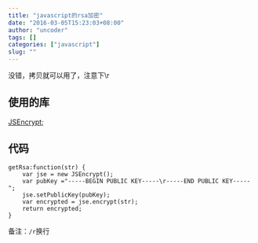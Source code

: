 ```yaml
---
title: "javascript的rsa加密"
date: "2016-03-05T15:23:03+08:00"
author: "uncoder"
tags: []
categories: ["javascript"]
slug: ""
---
```


没错，拷贝就可以用了，注意下\r

<!--more-->

## 使用的库

[JSEncrypt](http://travistidwell.com/jsencrypt/);

## 代码

```
getRsa:function(str) {
    var jse = new JSEncrypt();
    var pubKey ="-----BEGIN PUBLIC KEY-----\r-----END PUBLIC KEY-----";
    jse.setPublicKey(pubKey);
    var encrypted = jse.encrypt(str);
    return encrypted;
}
```

备注：`/r`换行
